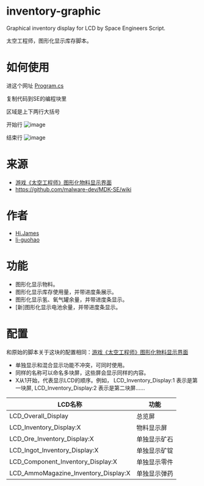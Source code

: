 # inventory-graphic
Graphical inventory display for LCD by Space Engineers Script.

太空工程师，图形化显示库存脚本。

# 如何使用

进这个网址 [Program.cs](Program.cs)

复制代码到SE的编程块里

区域是上下两行大括号

开始行
![image](https://github.com/se-scripts/inventory-graphic/assets/46225881/c9da6269-6c71-4e49-b25e-9e928ebe86c4)

结束行
![image](https://github.com/se-scripts/inventory-graphic/assets/46225881/c54d10d9-b706-4ffd-aebf-6e9426e11925)


# 来源

- [游戏《太空工程师》图形化物料显示界面](https://www.bilibili.com/read/cv27778300/)
- <https://github.com/malware-dev/MDK-SE/wiki>

# 作者

- [Hi.James](https://space.bilibili.com/368005035)
- [li-guohao](https://github.com/li-guohao)

# 功能

- 图形化显示物料。
- 图形化显示库存使用量，并带进度条展示。
- 图形化显示氢、氧气罐余量，并带进度条显示。
- [新]图形化显示电池余量，并带进度条显示。


# 配置

和原始的脚本关于这块的配置相同：[游戏《太空工程师》图形化物料显示界面](https://www.bilibili.com/read/cv27778300/)


- 单独显示和混合显示功能不冲突，可同时使用。
- 同样的名称可以命名多块屏，这些屏会显示同样的内容。
- X从1开始，代表显示LCD的顺序。例如， LCD_Inventory_Display:1 表示是第一块屏, LCD_Inventory_Display:2 表示是第二块屏……


|  LCD名称   | 功能  |
|  ----  | ----  |
| LCD_Overall_Display  | 总览屏 |
| LCD_Inventory_Display:X  | 物料显示屏 |
| LCD_Ore_Inventory_Display:X  | 单独显示矿石 |
| LCD_Ingot_Inventory_Display:X  | 单独显示矿锭 |
| LCD_Component_Inventory_Display:X  | 单独显示零件 |
| LCD_AmmoMagazine_Inventory_Display:X  | 单独显示弹药 |



